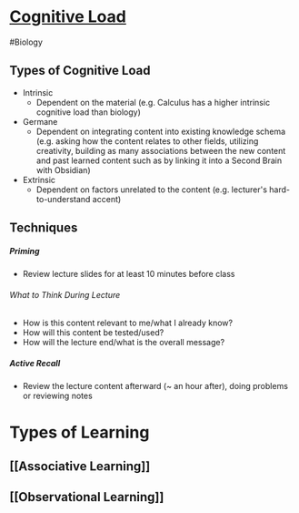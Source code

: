 # [Cognitive Load](https://www.youtube.com/watch?v=5PTkcGMrZ4I)
#Biology
## Types of Cognitive Load
* Intrinsic
	* Dependent on the material (e.g. Calculus has a higher intrinsic cognitive load than biology)
* Germane
	* Dependent on integrating content into existing knowledge schema (e.g. asking how the content relates to other fields, utilizing creativity, building as many associations between the new content and past learned content such as by linking it into a Second Brain with Obsidian)
* Extrinsic
	* Dependent on factors unrelated to the content (e.g. lecturer's hard-to-understand accent)
## Techniques
##### Priming
* Review lecture slides for at least 10 minutes before class
###### What to Think During Lecture
* How is this content relevant to me/what I already know?
* How will this content be tested/used?
* How will the lecture end/what is the overall message?
##### Active Recall
* Review the lecture content afterward (~ an hour after), doing problems or reviewing notes

# Types of Learning
## [[Associative Learning]]
## [[Observational Learning]]